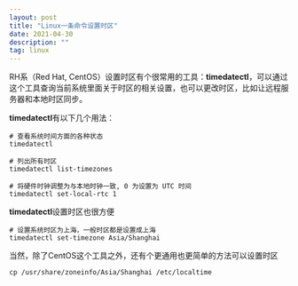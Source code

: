 ```yaml
---
layout: post
title: "Linux一条命令设置时区"
date: 2021-04-30
description: ""
tag: linux
---
```


RH系（Red Hat, CentOS）设置时区有个很常用的工具：**timedatectl**，可以通过这个工具查询当前系统里面关于时区的相关设置，也可以更改时区，比如让远程服务器和本地时区同步。

**timedatectl**有以下几个用法：

```
# 查看系统时间方面的各种状态
timedatectl

# 列出所有时区
timedatectl list-timezones

# 将硬件时钟调整为与本地时钟一致, 0 为设置为 UTC 时间
timedatectl set-local-rtc 1
```

**timedatectl**设置时区也很方便

```
# 设置系统时区为上海，一般时区都是设置成上海
timedatectl set-timezone Asia/Shanghai
```

当然，除了CentOS这个工具之外，还有个更通用也更简单的方法可以设置时区

`cp /usr/share/zoneinfo/Asia/Shanghai /etc/localtime`